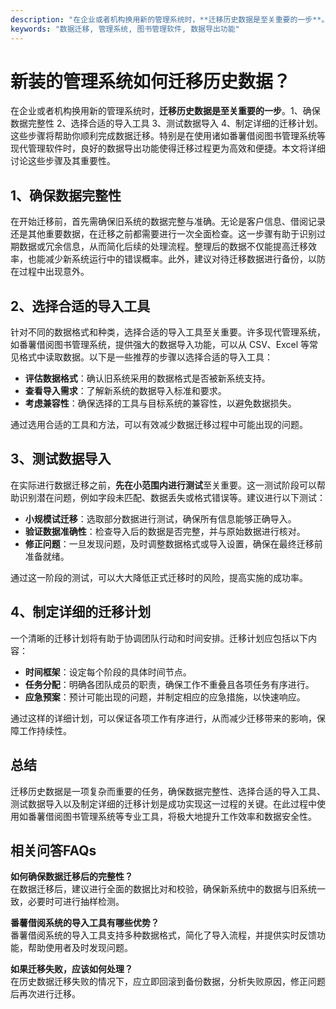 ```yaml
---
description: "在企业或者机构换用新的管理系统时，**迁移历史数据是至关重要的一步**。1、确保数据完整性 2、选择合适的导入工具 3、测试数据导入 4、制定详细的迁移计划。这些步骤将帮助你顺利完成数据迁移。特别是在使用诸如番薯借阅图书管理系统等现代管理软件时，良好的数据导出功能使得迁移过程更为高效和便捷。本文将详细讨论这些步骤及其重要性。"
keywords: "数据迁移, 管理系统, 图书管理软件, 数据导出功能"
---
```

# 新装的管理系统如何迁移历史数据？

在企业或者机构换用新的管理系统时，**迁移历史数据是至关重要的一步**。1、确保数据完整性 2、选择合适的导入工具 3、测试数据导入 4、制定详细的迁移计划。这些步骤将帮助你顺利完成数据迁移。特别是在使用诸如番薯借阅图书管理系统等现代管理软件时，良好的数据导出功能使得迁移过程更为高效和便捷。本文将详细讨论这些步骤及其重要性。

## 1、确保数据完整性

在开始迁移前，首先需确保旧系统的数据完整与准确。无论是客户信息、借阅记录还是其他重要数据，在迁移之前都需要进行一次全面检查。这一步骤有助于识别过期数据或冗余信息，从而简化后续的处理流程。整理后的数据不仅能提高迁移效率，也能减少新系统运行中的错误概率。此外，建议对待迁移数据进行备份，以防在过程中出现意外。

## 2、选择合适的导入工具

针对不同的数据格式和种类，选择合适的导入工具至关重要。许多现代管理系统，如番薯借阅图书管理系统，提供强大的数据导入功能，可以从 CSV、Excel 等常见格式中读取数据。以下是一些推荐的步骤以选择合适的导入工具：

- **评估数据格式**：确认旧系统采用的数据格式是否被新系统支持。
- **查看导入需求**：了解新系统的数据导入标准和要求。
- **考虑兼容性**：确保选择的工具与目标系统的兼容性，以避免数据损失。

通过选用合适的工具和方法，可以有效减少数据迁移过程中可能出现的问题。

## 3、测试数据导入

在实际进行数据迁移之前，**先在小范围内进行测试**至关重要。这一测试阶段可以帮助识别潜在问题，例如字段未匹配、数据丢失或格式错误等。建议进行以下测试：

- **小规模试迁移**：选取部分数据进行测试，确保所有信息能够正确导入。
- **验证数据准确性**：检查导入后的数据是否完整，并与原始数据进行核对。
- **修正问题**：一旦发现问题，及时调整数据格式或导入设置，确保在最终迁移前准备就绪。

通过这一阶段的测试，可以大大降低正式迁移时的风险，提高实施的成功率。

## 4、制定详细的迁移计划

一个清晰的迁移计划将有助于协调团队行动和时间安排。迁移计划应包括以下内容：

- **时间框架**：设定每个阶段的具体时间节点。
- **任务分配**：明确各团队成员的职责，确保工作不重叠且各项任务有序进行。
- **应急预案**：预计可能出现的问题，并制定相应的应急措施，以快速响应。

通过这样的详细计划，可以保证各项工作有序进行，从而减少迁移带来的影响，保障工作持续性。

## 总结

迁移历史数据是一项复杂而重要的任务，确保数据完整性、选择合适的导入工具、测试数据导入以及制定详细的迁移计划是成功实现这一过程的关键。在此过程中使用如番薯借阅图书管理系统等专业工具，将极大地提升工作效率和数据安全性。

## 相关问答FAQs

**如何确保数据迁移后的完整性？**  
在数据迁移后，建议进行全面的数据比对和校验，确保新系统中的数据与旧系统一致，必要时可进行抽样检测。

**番薯借阅系统的导入工具有哪些优势？**  
番薯借阅系统的导入工具支持多种数据格式，简化了导入流程，并提供实时反馈功能，帮助使用者及时发现问题。

**如果迁移失败，应该如何处理？**  
在历史数据迁移失败的情况下，应立即回滚到备份数据，分析失败原因，修正问题后再次进行迁移。

